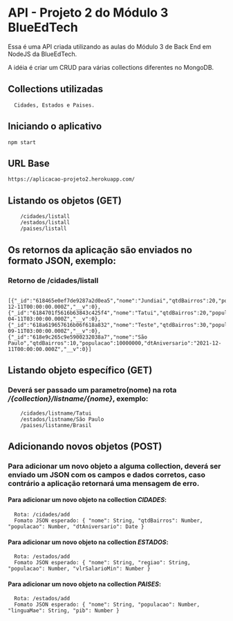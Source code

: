 # API - Projeto 2 do Módulo 3 BlueEdTech
Essa é uma API criada utilizando as aulas do Módulo 3 de Back End em NodeJS da BlueEdTech.

A idéia é criar um CRUD para várias collections diferentes no MongoDB.
## Collections utilizadas
      Cidades, Estados e Paises.
      
## Iniciando o aplicativo
    npm start

## URL Base
    https://aplicacao-projeto2.herokuapp.com/
## Listando os objetos (GET)
        /cidades/listall
        /estados/listall
        /paises/listall
## Os retornos da aplicação são enviados no formato JSON, exemplo:
### Retorno de /cidades/listall
        [{"_id":"618465e0ef7de9287a2d0ea5","nome":"Jundiai","qtdBairros":20,"populacao":5000000,"dtAniversario":"2021-12-11T00:00:00.000Z","__v":0},                    {"_id":"6184701f5616b63843c425f4","nome":"Tatui","qtdBairros":20,"populacao":100000,"dtAniversario":"2021-04-11T03:00:00.000Z","__v":0},  {"_id":"618a619657616b06f618a832","nome":"Teste","qtdBairros":30,"populacao":1000,"dtAniversario":"2021-09-11T03:00:00.000Z","__v":0},{"_id":"618e9c265c9e5900232038a7","nome":"São Paulo","qtdBairros":10,"populacao":10000000,"dtAniversario":"2021-12-11T00:00:00.000Z","__v":0}]
        
 ## Listando objeto específico (GET)
 ### Deverá ser passado um parametro(nome) na rota */{collection}/listname/{nome}*, exemplo:
        /cidades/listname/Tatui
        /estados/listname/São Paulo
        /paises/listanme/Brasil
            
 ## Adicionando novos objetos (POST)
 ### Para adicionar um novo objeto a alguma collection, deverá ser enviado um JSON com os campos e dados corretos, caso contrário a aplicação retornará uma mensagem de erro.
 #### Para adicionar um novo objeto na collection *CIDADES*:
      Rota: /cidades/add
      Fomato JSON esperado: { "nome": String, "qtdBairros": Number, "populacao": Number, "dtAniversario": Date }
 #### Para adicionar um novo objeto na collection *ESTADOS*:
      Rota: /estados/add
      Fomato JSON esperado: { "nome": String, "regiao": String, "populacao": Number, "vlrSalarioMin": Number }
 #### Para adicionar um novo objeto na collection *PAISES*:
      Rota: /estados/add
      Fomato JSON esperado: { "nome": String, "populacao": Number, "linguaMae": String, "pib": Number }
        
 
     

